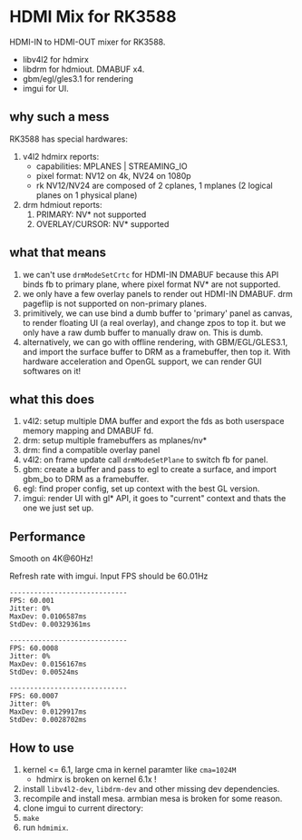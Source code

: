 # HDMI Mix for RK3588

HDMI-IN to HDMI-OUT mixer for RK3588.

* libv4l2 for hdmirx
* libdrm for hdmiout. DMABUF x4.
* gbm/egl/gles3.1 for rendering
* imgui for UI.

## why such a mess

RK3588 has special hardwares:

1. v4l2 hdmirx reports:
    * capabilities: MPLANES | STREAMING_IO
    * pixel format: NV12 on 4k, NV24 on 1080p
    * rk NV12/NV24 are composed of 2 cplanes, 1 mplanes (2 logical planes on 1 physical plane)
2. drm hdmiout reports:
    1. PRIMARY: NV* not supported
    2. OVERLAY/CURSOR: NV* supported

## what that means

1. we can't use `drmModeSetCrtc` for HDMI-IN DMABUF because this API binds fb to primary plane, where pixel format NV* are not supported.
2. we only have a few overlay panels to render out HDMI-IN DMABUF. drm pageflip is not supported on non-primary planes.
3. primitively, we can use bind a dumb buffer to 'primary' panel as canvas, to render floating UI (a real overlay), and change zpos to top it. but we only have a raw dumb buffer to manually draw on. This is dumb.
4. alternatively, we can go with offline rendering, with GBM/EGL/GLES3.1, and import the surface buffer to DRM as a framebuffer, then top it. With hardware acceleration and OpenGL support, we can render GUI softwares on it!

## what this does

1. v4l2: setup multiple DMA buffer and export the fds as both userspace memory mapping and DMABUF fd.
2. drm: setup multiple framebuffers as mplanes/nv*
3. drm: find a compatible overlay panel
4. v4l2: on frame update call `drmModeSetPlane` to switch fb for panel.
5. gbm: create a buffer and pass to egl to create a surface, and import gbm_bo to DRM as a framebuffer.
6. egl: find proper config, set up context with the best GL version.
7. imgui: render UI with gl* API, it goes to "current" context and thats the one we just set up.

## Performance

Smooth on 4K@60Hz!

Refresh rate with imgui. Input FPS should be 60.01Hz

```
-----------------------------
FPS: 60.001
Jitter: 0%
MaxDev: 0.0106587ms
StdDev: 0.00329361ms

-----------------------------
FPS: 60.0008
Jitter: 0%
MaxDev: 0.0156167ms
StdDev: 0.00524ms

-----------------------------
FPS: 60.0007
Jitter: 0%
MaxDev: 0.0129917ms
StdDev: 0.0028702ms
```

## How to use

1. kernel <= 6.1, large cma in kernel paramter like `cma=1024M`
    * hdmirx is broken on kernel 6.1x !
2. install `libv4l2-dev`, `libdrm-dev` and other missing dev dependencies.
3. recompile and install mesa. armbian mesa is broken for some reason.
4. clone imgui to current directory:
5. `make`
6. run `hdmimix`.
